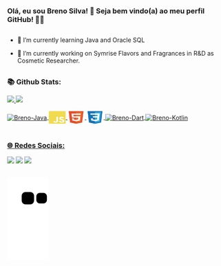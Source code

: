 ### Olá, eu sou Breno Silva! 🌱 Seja bem vindo(a) ao meu perfil GitHub! 👋🏻

  ##
- 🌱 I’m currently learning Java and Oracle SQL

- 🔭 I’m currently working on Symrise Flavors and Fragrances in R&D as Cosmetic Researcher.

 ##
<h3> 📚 Github Stats: <br></h3>
<div>
    <a href="https://github.com/silvaBreno">
    <img height="180em" src="https://github-readme-stats.vercel.app/api/?username=silvaBreno&show_icons=true&theme=dracula&include_all_commits=false&repo=github-readme-stats">
    <img height="180em" src="https://github-readme-stats.vercel.app/api/top-langs/?username=silvaBreno&layout=compact&langs_count=16&theme=dracula"> 

<div style="display: inline_block"><br> 
  <img align="center" alt="Breno-Java" height="30" width="40" src="https://cdn.jsdelivr.net/gh/devicons/devicon/icons/java/java-original.svg" />              
  <img align="center" alt="Breno-Js" height="30" width="40" src="https://raw.githubusercontent.com/devicons/devicon/master/icons/javascript/javascript-plain.svg">
  <img align="center" alt="Breno-HTML" height="30" width="40" src="https://raw.githubusercontent.com/devicons/devicon/master/icons/html5/html5-original.svg">
  <img align="center" alt="Breno-CSS" height="30" width="40" src="https://raw.githubusercontent.com/devicons/devicon/master/icons/css3/css3-original.svg">
  <img align="center" alt="Breno-Dart" height="30" width="40" src="https://cdn.jsdelivr.net/gh/devicons/devicon/icons/dart/dart-original.svg" />     
  <img align="center" alt="Breno-Kotlin" height="30" width="40" src="https://cdn.jsdelivr.net/gh/devicons/devicon/icons/kotlin/kotlin-original.svg" />   
</div>
<br>
      
<div>
   <h3> 🌐 Redes Sociais: <br></h3>
   <a href="https://www.linkedin.com/in/1brenosouza/" target="_blank"><img src="https://img.shields.io/badge/-LinkedIn-%230077B5?style=for-the-badge&logo=linkedin&logoColor=white" target="_blank"></a> 
   <a href = "mailto:breno.desouza20@gmail.com"><img src="https://img.shields.io/badge/-Gmail-%23333?style=for-the-badge&logo=gmail&logoColor=white" target="_blank"></a>
   <a href="https://www.instagram.com/_brn.silva/" target="_blank"><img src="https://img.shields.io/badge/-Instagram-%23E4405F?style=for-the-badge&logo=instagram&logoColor=white" target="_blank"></a>
 </div>
      
 ##
  ![Snake animation](https://github.com/silvaBreno/silvaBreno/blob/output/github-contribution-grid-snake.svg)
      
<!--
**silvaBreno/silvaBreno** is a ✨ _special_ ✨ repository because its `README.md` (this file) appears on your GitHub profile.

Here are some ideas to get you started:

- 🔭 I’m currently working on ...
- 🌱 I’m currently learning ...
- 👯 I’m looking to collaborate on ...
- 🤔 I’m looking for help with ...
- 💬 Ask me about ...
- 📫 How to reach me: ...
- 😄 Pronouns: ...
- ⚡ Fun fact: ...
-->
